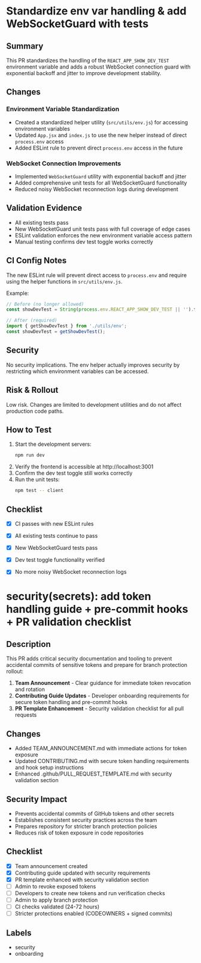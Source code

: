 # Standardize env var handling & add WebSocketGuard with tests

## Summary

This PR standardizes the handling of the `REACT_APP_SHOW_DEV_TEST` environment variable and adds a robust WebSocket connection guard with exponential backoff and jitter to improve development stability.

## Changes

### Environment Variable Standardization
- Created a standardized helper utility (`src/utils/env.js`) for accessing environment variables
- Updated `App.jsx` and `index.js` to use the new helper instead of direct `process.env` access
- Added ESLint rule to prevent direct `process.env` access in the future

### WebSocket Connection Improvements
- Implemented `WebSocketGuard` utility with exponential backoff and jitter
- Added comprehensive unit tests for all WebSocketGuard functionality
- Reduced noisy WebSocket reconnection logs during development

## Validation Evidence

- All existing tests pass
- New WebSocketGuard unit tests pass with full coverage of edge cases
- ESLint validation enforces the new environment variable access pattern
- Manual testing confirms dev test toggle works correctly

## CI Config Notes

The new ESLint rule will prevent direct access to `process.env` and require using the helper functions in `src/utils/env.js`.

Example:
```javascript
// Before (no longer allowed)
const showDevTest = String(process.env.REACT_APP_SHOW_DEV_TEST || '').toLowerCase() === 'true';

// After (required)
import { getShowDevTest } from './utils/env';
const showDevTest = getShowDevTest();
```

## Security

No security implications. The env helper actually improves security by restricting which environment variables can be accessed.

## Risk & Rollout

Low risk. Changes are limited to development utilities and do not affect production code paths.

## How to Test

1. Start the development servers:
   ```bash
   npm run dev
   ```
2. Verify the frontend is accessible at http://localhost:3001
3. Confirm the dev test toggle still works correctly
4. Run the unit tests:
   ```bash
   npm test -- client
   ```

## Checklist

- [x] CI passes with new ESLint rules
- [x] All existing tests continue to pass
- [x] New WebSocketGuard tests pass
- [x] Dev test toggle functionality verified
- [x] No more noisy WebSocket reconnection logs


# security(secrets): add token handling guide + pre-commit hooks + PR validation checklist

## Description
This PR adds critical security documentation and tooling to prevent accidental commits of sensitive tokens and prepare for branch protection rollout:

1. **Team Announcement** - Clear guidance for immediate token revocation and rotation
2. **Contributing Guide Updates** - Developer onboarding requirements for secure token handling and pre-commit hooks
3. **PR Template Enhancement** - Security validation checklist for all pull requests

## Changes
- Added TEAM_ANNOUNCEMENT.md with immediate actions for token exposure
- Updated CONTRIBUTING.md with secure token handling requirements and hook setup instructions
- Enhanced .github/PULL_REQUEST_TEMPLATE.md with security validation section

## Security Impact
- Prevents accidental commits of GitHub tokens and other secrets
- Establishes consistent security practices across the team
- Prepares repository for stricter branch protection policies
- Reduces risk of token exposure in code repositories

## Checklist
- [x] Team announcement created
- [x] Contributing guide updated with security requirements
- [x] PR template enhanced with security validation section
- [ ] Admin to revoke exposed tokens
- [ ] Developers to create new tokens and run verification checks
- [ ] Admin to apply branch protection
- [ ] CI checks validated (24-72 hours)
- [ ] Stricter protections enabled (CODEOWNERS + signed commits)

## Labels
- security
- onboarding
